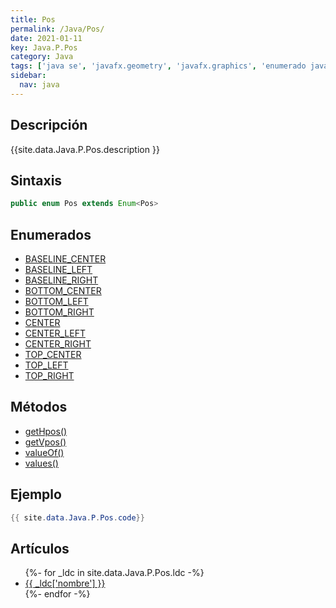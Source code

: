 ```yaml
---
title: Pos
permalink: /Java/Pos/
date: 2021-01-11
key: Java.P.Pos
category: Java
tags: ['java se', 'javafx.geometry', 'javafx.graphics', 'enumerado java', 'JavaFX 2.0']
sidebar: 
  nav: java
---
```


## Descripción
{{site.data.Java.P.Pos.description }}

## Sintaxis
~~~java
public enum Pos extends Enum<Pos>
~~~

## Enumerados
* [BASELINE_CENTER](/Java/Pos/BASELINE_CENTER)
* [BASELINE_LEFT](/Java/Pos/BASELINE_LEFT)
* [BASELINE_RIGHT](/Java/Pos/BASELINE_RIGHT)
* [BOTTOM_CENTER](/Java/Pos/BOTTOM_CENTER)
* [BOTTOM_LEFT](/Java/Pos/BOTTOM_LEFT)
* [BOTTOM_RIGHT](/Java/Pos/BOTTOM_RIGHT)
* [CENTER](/Java/Pos/CENTER)
* [CENTER_LEFT](/Java/Pos/CENTER_LEFT)
* [CENTER_RIGHT](/Java/Pos/CENTER_RIGHT)
* [TOP_CENTER](/Java/Pos/TOP_CENTER)
* [TOP_LEFT](/Java/Pos/TOP_LEFT)
* [TOP_RIGHT](/Java/Pos/TOP_RIGHT)

## Métodos
* [getHpos()](/Java/Pos/getHpos)
* [getVpos()](/Java/Pos/getVpos)
* [valueOf()](/Java/Pos/valueOf)
* [values()](/Java/Pos/values)

## Ejemplo
~~~java
{{ site.data.Java.P.Pos.code}}
~~~

## Artículos
<ul>
{%- for _ldc in site.data.Java.P.Pos.ldc -%}
   <li>
       <a href="{{_ldc['url'] }}">{{ _ldc['nombre'] }}</a>
   </li>
{%- endfor -%}
</ul>
